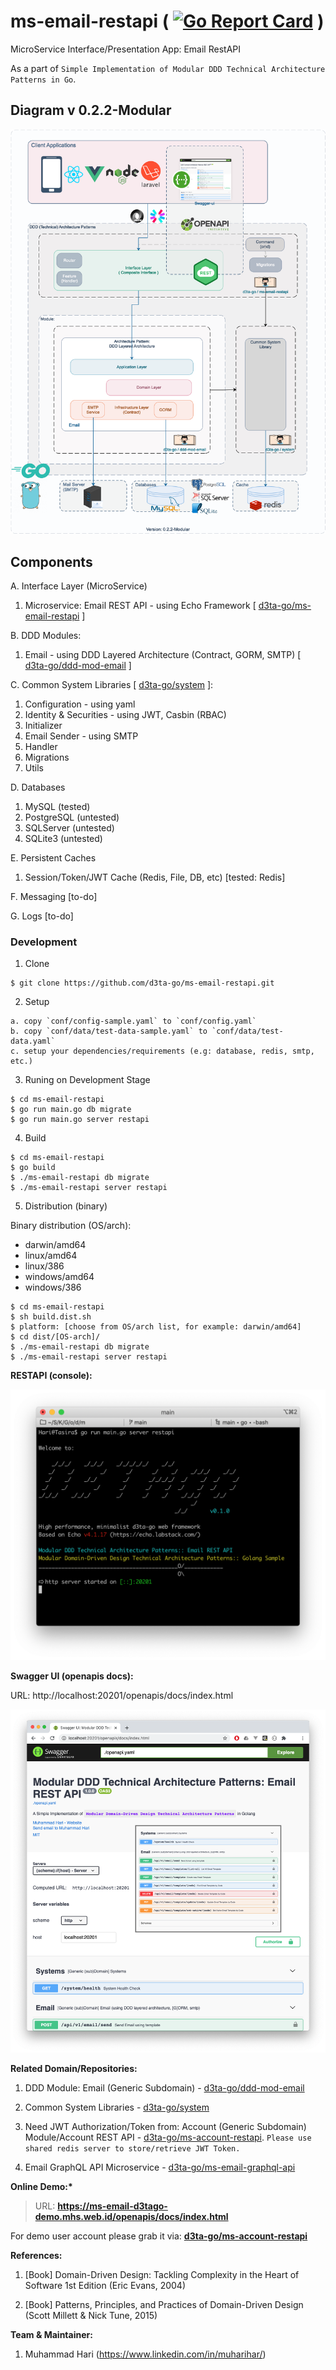 # ms-email-restapi ( [![Go Report Card](https://goreportcard.com/badge/github.com/d3ta-go/ms-email-restapi)](https://goreportcard.com/report/github.com/d3ta-go/ms-email-restapi) )

MicroService Interface/Presentation App: Email RestAPI

As a part of `Simple Implementation of Modular DDD Technical Architecture Patterns in Go`.

## Diagram v 0.2.2-Modular

![DDD-Technical-Architecture-Patterns-Golang-0.2.2-MS Email RESTAPI](docs/img/DDD-Technical-Architecture-Patterns-Golang-0.2.2-MS_Email_RestAPI.png)

## Components

A. Interface Layer (MicroService)

1. Microservice: Email REST API - using Echo Framework [ [d3ta-go/ms-email-restapi](https://github.com/d3ta-go/ms-email-restapi) ]

B. DDD Modules:

1. Email - using DDD Layered Architecture (Contract, GORM, SMTP) [ [d3ta-go/ddd-mod-email](https://github.com/d3ta-go/ddd-mod-email) ]

C. Common System Libraries [ [d3ta-go/system](https://github.com/d3ta-go/system) ]:

1. Configuration - using yaml
2. Identity & Securities - using JWT, Casbin (RBAC)
3. Initializer
4. Email Sender - using SMTP
5. Handler
6. Migrations
7. Utils

D. Databases

1. MySQL (tested)
2. PostgreSQL (untested)
3. SQLServer (untested)
4. SQLite3 (untested)

E. Persistent Caches

1. Session/Token/JWT Cache (Redis, File, DB, etc) [tested: Redis]

F. Messaging [to-do]

G. Logs [to-do]

### Development

1. Clone

```shell
$ git clone https://github.com/d3ta-go/ms-email-restapi.git
```

2. Setup

```
a. copy `conf/config-sample.yaml` to `conf/config.yaml`
b. copy `conf/data/test-data-sample.yaml` to `conf/data/test-data.yaml`
c. setup your dependencies/requirements (e.g: database, redis, smtp, etc.)
```

3. Runing on Development Stage

```shell
$ cd ms-email-restapi
$ go run main.go db migrate
$ go run main.go server restapi
```

4. Build

```shell
$ cd ms-email-restapi
$ go build
$ ./ms-email-restapi db migrate
$ ./ms-email-restapi server restapi
```

5. Distribution (binary)

Binary distribution (OS/arch):

- darwin/amd64
- linux/amd64
- linux/386
- windows/amd64
- windows/386

```shell
$ cd ms-email-restapi
$ sh build.dist.sh
$ platform: [choose from OS/arch list, for example: darwin/amd64]
$ cd dist/[OS-arch]/
$ ./ms-email-restapi db migrate
$ ./ms-email-restapi server restapi
```

**RESTAPI (console):**

![Microservice: Email REST API](docs/img/email-sample-ms-rest-api.png)

**Swagger UI (openapis docs):**

URL: http://localhost:20201/openapis/docs/index.html

![Openapis: Email REST AIP](docs/img/email-sample-openapis-docs.png)

**Related Domain/Repositories:**

1. DDD Module: Email (Generic Subdomain) - [d3ta-go/ddd-mod-email](https://github.com/d3ta-go/ddd-mod-email)
2. Common System Libraries - [d3ta-go/system](https://github.com/d3ta-go/system)
3. Need JWT Authorization/Token from: Account (Generic Subdomain) Module/Account REST API - [d3ta-go/ms-account-restapi](https://github.com/d3ta-go/ms-account-restapi). `Please use shared redis server to store/retrieve JWT Token.`

4. Email GraphQL API Microservice - [d3ta-go/ms-email-graphql-api](https://github.com/d3ta-go/ms-email-graphql-api)

**Online Demo:\***

> URL: **https://ms-email-d3tago-demo.mhs.web.id/openapis/docs/index.html**

For demo user account please grab it via: [**d3ta-go/ms-account-restapi**](https://github.com/d3ta-go/ms-account-restapi)

**References:**

1. [Book] Domain-Driven Design: Tackling Complexity in the Heart of Software 1st Edition (Eric Evans, 2004)

2. [Book] Patterns, Principles, and Practices of Domain-Driven Design (Scott Millett & Nick Tune, 2015)

**Team & Maintainer:**

1. Muhammad Hari (https://www.linkedin.com/in/muharihar/)
